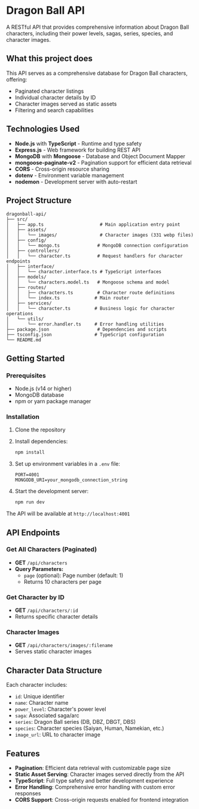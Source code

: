# Dragon Ball API

A RESTful API that provides comprehensive information about Dragon Ball characters, including their power levels, sagas, series, species, and character images.

## What this project does

This API serves as a comprehensive database for Dragon Ball characters, offering:
- Paginated character listings
- Individual character details by ID
- Character images served as static assets
- Filtering and search capabilities

## Technologies Used

- **Node.js** with **TypeScript** - Runtime and type safety
- **Express.js** - Web framework for building REST API
- **MongoDB** with **Mongoose** - Database and Object Document Mapper
- **mongoose-paginate-v2** - Pagination support for efficient data retrieval
- **CORS** - Cross-origin resource sharing
- **dotenv** - Environment variable management
- **nodemon** - Development server with auto-restart

## Project Structure

```
dragonball-api/
├── src/
│   ├── app.ts                     # Main application entry point
│   ├── assets/
│   │   └── images/                # Character images (331 webp files)
│   ├── config/
│   │   └── mongo.ts              # MongoDB connection configuration
│   ├── controllers/
│   │   └── character.ts          # Request handlers for character endpoints
│   ├── interface/
│   │   └── character.interface.ts # TypeScript interfaces
│   ├── models/
│   │   └── characters.model.ts   # Mongoose schema and model
│   ├── routes/
│   │   ├── characters.ts         # Character route definitions
│   │   └── index.ts             # Main router
│   ├── services/
│   │   └── character.ts         # Business logic for character operations
│   └── utils/
│       └── error.handler.ts     # Error handling utilities
├── package.json                  # Dependencies and scripts
├── tsconfig.json                # TypeScript configuration
└── README.md
```

## Getting Started

### Prerequisites
- Node.js (v14 or higher)
- MongoDB database
- npm or yarn package manager

### Installation

1. Clone the repository
2. Install dependencies:
   ```bash
   npm install
   ```

3. Set up environment variables in a `.env` file:
   ```
   PORT=4001
   MONGODB_URI=your_mongodb_connection_string
   ```

4. Start the development server:
   ```bash
   npm run dev
   ```

The API will be available at `http://localhost:4001`

## API Endpoints

### Get All Characters (Paginated)
- **GET** `/api/characters`
- **Query Parameters:**
  - `page` (optional): Page number (default: 1)
  - Returns 10 characters per page

### Get Character by ID
- **GET** `/api/characters/:id`
- Returns specific character details

### Character Images
- **GET** `/api/characters/images/:filename`
- Serves static character images

## Character Data Structure

Each character includes:
- `id`: Unique identifier
- `name`: Character name
- `power_level`: Character's power level
- `saga`: Associated saga/arc
- `series`: Dragon Ball series (DB, DBZ, DBGT, DBS)
- `species`: Character species (Saiyan, Human, Namekian, etc.)
- `image_url`: URL to character image

## Features

- **Pagination**: Efficient data retrieval with customizable page size
- **Static Asset Serving**: Character images served directly from the API
- **TypeScript**: Full type safety and better development experience
- **Error Handling**: Comprehensive error handling with custom error responses
- **CORS Support**: Cross-origin requests enabled for frontend integration